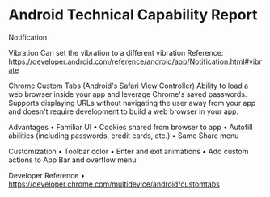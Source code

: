 # Android Technical Capability Report

Notification

Vibration
Can set the vibration to a different vibration
	Reference: https://developer.android.com/reference/android/app/Notification.html#vibrate
	
	



Chrome Custom Tabs (Android's Safari View Controller)
Ability to load a web browser inside your app and leverage Chrome's saved passwords. Supports displaying URLs without navigating the user away from your app and doesn't require development to build a web browser in your app.

Advantages
	• Familiar UI
	• Cookies shared from browser to app
	• Autofill abilities (including passwords, credit cards, etc.)
	• Same Share menu

Customization
	• Toolbar color
	• Enter and exit animations
	• Add custom actions to App Bar and overflow menu


Developer Reference
	• https://developer.chrome.com/multidevice/android/customtabs
